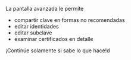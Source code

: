 [//]: # (NOTA: Por favor poner cada oración en su línea correspondiente, Transifex pone cada línea en su campo de traducción equivalente!) 

La pantalla avanzada le permite
* compartir clave en formas no recomendadas
* editar identidades
* editar subclave
* examinar certificados en detalle

¡Continúe solamente si sabe lo que hace!d